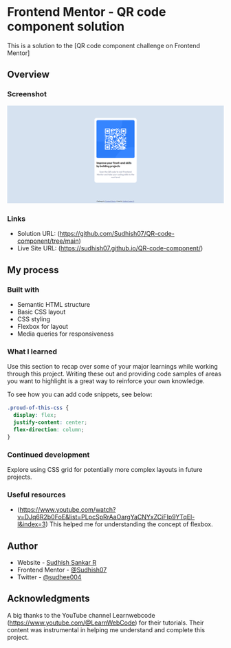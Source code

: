 # Frontend Mentor - QR code component solution

This is a solution to the [QR code component challenge on Frontend Mentor] 

## Overview

### Screenshot

![](./images/Screenshot.png)

### Links

- Solution URL: (https://github.com/Sudhish07/QR-code-component/tree/main)
- Live Site URL: (https://sudhish07.github.io/QR-code-component/)

## My process

### Built with

- Semantic HTML structure
- Basic CSS layout
- CSS styling
- Flexbox for layout
- Media queries for responsiveness

### What I learned

Use this section to recap over some of your major learnings while working through this project. Writing these out and providing code samples of areas you want to highlight is a great way to reinforce your own knowledge.

To see how you can add code snippets, see below:

```css
.proud-of-this-css {
  display: flex;
  justify-content: center;
  flex-direction: column;
}
```

### Continued development

Explore using CSS grid for potentially more complex layouts in future projects.

### Useful resources

- (https://www.youtube.com/watch?v=DJq6R2b0FoE&list=PLpcSpRrAaOargYaCNYxZCiFIp9YTqEl-l&index=3) This helped me for understanding the concept of flexbox.

## Author

- Website - [Sudhish Sankar R](https://sudhish07.github.io/Portfolio/)
- Frontend Mentor - [@Sudhish07](https://www.frontendmentor.io/profile/Sudhish07)
- Twitter - [@sudhee004](https://x.com/sudhee004?t=pqZZzAV0eCly-cAQ1Zm1_g&s=09)

## Acknowledgments

A big thanks to the YouTube channel Learnwebcode (https://www.youtube.com/@LearnWebCode) for their tutorials.
Their content was instrumental in helping me understand and complete this project.
